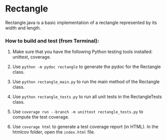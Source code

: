 # Rectangle
Rectangle.java is a basic implementation of a rectangle represented by its 
width and length.

### How to build and test (from Terminal):

1. Make sure that you have the following Python testing tools installed: unittest, coverage.

2. Use `python -m pydoc rectangle` to generate the pydoc for the Rectangle class.

3. Use `python rectangle_main.py` to run the main method of the Rectangle class.

4. Use `python rectangle_tests.py` to run all unit tests in the RectangleTests class.

5. Use `coverage run --branch -m unittest rectangle_tests.py` to compute the test coverage.

6. Use `coverage html` to generate a test coverage report (in HTML). In the htmlcov folder, open the `index.html` file.
